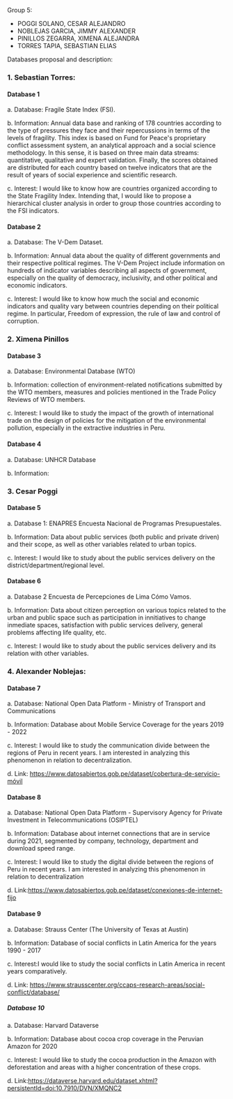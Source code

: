 Group 5:
- POGGI SOLANO, CESAR ALEJANDRO
- NOBLEJAS GARCIA, JIMMY ALEXANDER
- PINILLOS ZEGARRA, XIMENA ALEJANDRA
- TORRES TAPIA, SEBASTIAN ELIAS

Databases proposal and description:


### 1. Sebastian Torres: 
#### Database 1

a. Database: Fragile State Index (FSI).

b. Information: Annual data base and ranking of 178 countries according to the type of pressures they face and their repercussions in terms of the levels of fragility. This index is based on Fund for Peace's proprietary conflict assessment system, an analytical approach and a social science methodology. In this sense, it is based on three main data streams: quantitative, qualitative and expert validation. Finally, the scores obtained are distributed for each country based on twelve indicators that are the result of years of social experience and scientific research.

c. Interest:  I would like to know how are countries organized according to the State Fragility Index. Intending that, I would like to propose a hierarchical cluster analysis in order to group those countries according to the FSI indicators.


#### Database 2


a. Database: The V-Dem Dataset. 

b. Information: Annual data about the quality of different governments and their respective political regimes. The V-Dem Project include information on hundreds of indicator variables describing all aspects of government, especially on the quality of democracy, inclusivity, and other political and economic indicators. 

c. Interest:  I would like to know how much the social and economic indicators and quality vary between countries depending on their political regime. In particular, Freedom of expression, the rule of law and control of corruption.


### 2. Ximena Pinillos

#### Database 3

a. Database: Environmental Database (WTO)

b. Information:  collection of environment-related notifications submitted by the WTO members, measures and policies mentioned in the Trade Policy Reviews of WTO members.

c. Interest: I would like to study the impact of the growth of international trade on the design of policies for the mitigation of the environmental pollution, especially in the extractive industries in Peru.

#### Database 4

a. Database: UNHCR Database

b. Information: 


### 3. Cesar Poggi

#### Database 5

a. Database 1: ENAPRES Encuesta Nacional de Programas Presupuestales.

b. Information: Data about public services (both public and private driven) and their scope, as well as other variables related to urban topics.

c. Interest: I would like to study about the public services delivery on the district/department/regional level.

#### Database 6

a. Database 2 Encuesta de Percepciones de Lima Cómo Vamos.

b. Information: Data about citizen perception on various topics related to the urban and public space such as participation in innitiatives to change inmediate spaces, satisfaction with public services delivery, general problems affecting life quality, etc.

c. Interest: I would like to study about the public services delivery and its relation with other variables.

### 4. Alexander Noblejas:

#### Database 7

a. Database: National Open Data Platform - Ministry of Transport and Communications

b. Information: Database about Mobile Service Coverage for the years 2019 - 2022

c. Interest: I would like to study the communication divide between the regions of Peru in recent years. I am interested in analyzing this phenomenon in relation to decentralization.

d. Link: https://www.datosabiertos.gob.pe/dataset/cobertura-de-servicio-móvil

#### Database 8

a. Database: National Open Data Platform - Supervisory Agency for Private Investment in Telecommunications (OSIPTEL)

b. Information: Database about internet connections that are in service during 2021, segmented by company, technology, department and download speed range.

c. Interest: I would like to study the digital divide between the regions of Peru in recent years. I am interested in analyzing this phenomenon in relation to decentralization

d. Link:https://www.datosabiertos.gob.pe/dataset/conexiones-de-internet-fijo

#### Database 9

a. Database: Strauss Center (The University of Texas at Austin)

b. Information: Database of social conflicts in Latin America for the years 1990 - 2017

c. Interest:I would like to study the social conflicts in Latin America in recent years comparatively.

d. Link: https://www.strausscenter.org/ccaps-research-areas/social-conflict/database/

##### Database  10

a. Database: Harvard Dataverse

b. Information: Database about cocoa crop coverage in the Peruvian Amazon for 2020

c. Interest: I would like to study the cocoa production in the Amazon with deforestation and areas with a higher concentration of these crops.

d. Link:https://dataverse.harvard.edu/dataset.xhtml?persistentId=doi:10.7910/DVN/XMQNC2








